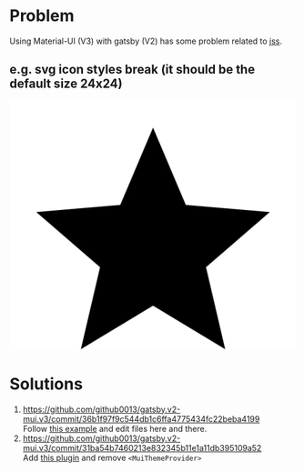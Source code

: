 # Problem

Using Material-UI (V3) with gatsby (V2) has some problem related to [jss](https://github.com/cssinjs/jss).

## e.g. svg icon styles break (it should be the default size 24x24)
![](https://github.com/github0013/gatsby.v2-mui.v3/blob/master/icon-style-fails.png)


# Solutions

1. https://github.com/github0013/gatsby.v2-mui.v3/commit/36b1f97f9c544db1c6ffa4775434fc22beba4199  
Follow [this example](https://github.com/mui-org/material-ui/tree/master/examples/gatsby) and edit files here and there.
1. https://github.com/github0013/gatsby.v2-mui.v3/commit/31ba54b7460213e832345b11e1a11db395109a52  
Add [this plugin](https://www.gatsbyjs.org/packages/@wapps/gatsby-plugin-material-ui/) and remove `<MuiThemeProvider>`
